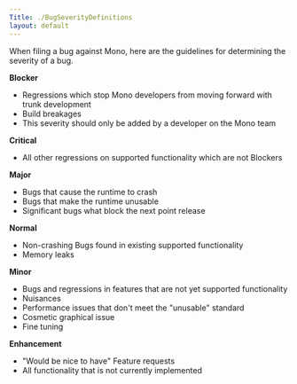 ```yaml
---
Title: ./BugSeverityDefinitions
layout: default
---
```


When filing a bug against Mono, here are the guidelines for determining
the severity of a bug.

**Blocker**

-   Regressions which stop Mono developers from moving forward with
    trunk development
-   Build breakages
-   This severity should only be added by a developer on the Mono team

**Critical**

-   All other regressions on supported functionality which are not
    Blockers

**Major**

-   Bugs that cause the runtime to crash
-   Bugs that make the runtime unusable
-   Significant bugs what block the next point release

**Normal**

-   Non-crashing Bugs found in existing supported functionality
-   Memory leaks

**Minor**

-   Bugs and regressions in features that are not yet supported
    functionality
-   Nuisances
-   Performance issues that don't meet the "unusable" standard
-   Cosmetic graphical issue
-   Fine tuning

**Enhancement**

-   "Would be nice to have" Feature requests
-   All functionality that is not currently implemented
